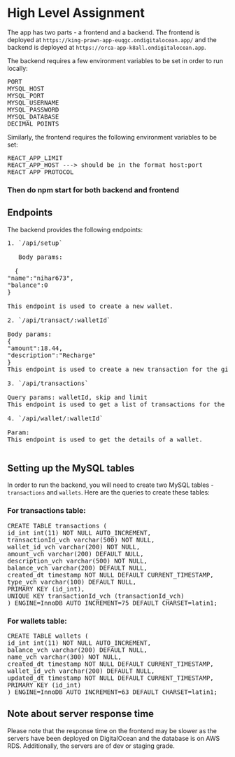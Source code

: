 # High Level Assignment

The app has two parts - a frontend and a backend. The frontend is deployed at `https://king-prawn-app-euqgc.ondigitalocean.app/` and the backend is deployed at `https://orca-app-k8all.ondigitalocean.app`.

The backend requires a few environment variables to be set in order to run locally:

<pre>
PORT
MYSQL_HOST
MYSQL_PORT
MYSQL_USERNAME
MYSQL_PASSWORD
MYSQL_DATABASE
DECIMAL_POINTS
</pre>


Similarly, the frontend requires the following environment variables to be set:
<pre>
REACT_APP_LIMIT
REACT_APP_HOST ---> should be in the format host:port
REACT_APP_PROTOCOL
</pre>
### Then do npm start for both backend and frontend
## Endpoints
The backend provides the following endpoints:
<pre>
1. `/api/setup`

   Body params: 
   
  {
"name":"nihar673",
"balance":0
}

This endpoint is used to create a new wallet.

2. `/api/transact/:walletId`

Body params: 
{
"amount":18.44,
"description":"Recharge"
}
This endpoint is used to create a new transaction for the given wallet.

3. `/api/transactions`

Query params: walletId, skip and limit
This endpoint is used to get a list of transactions for the given wallet.

4. `/api/wallet/:walletId`

Param: 
This endpoint is used to get the details of a wallet.

</pre>
## Setting up the MySQL tables

In order to run the backend, you will need to create two MySQL tables - `transactions` and `wallets`. Here are the queries to create these tables:

### For transactions table:
<pre>
CREATE TABLE transactions (
id_int int(11) NOT NULL AUTO_INCREMENT,
transactionId_vch varchar(500) NOT NULL,
wallet_id_vch varchar(200) NOT NULL,
amount_vch varchar(200) DEFAULT NULL,
description_vch varchar(500) NOT NULL,
balance_vch varchar(200) DEFAULT NULL,
created_dt timestamp NOT NULL DEFAULT CURRENT_TIMESTAMP,
type_vch varchar(100) DEFAULT NULL,
PRIMARY KEY (id_int),
UNIQUE KEY transactionId_vch (transactionId_vch)
) ENGINE=InnoDB AUTO_INCREMENT=75 DEFAULT CHARSET=latin1;
</pre>

### For wallets table:
<pre>
CREATE TABLE wallets (
id_int int(11) NOT NULL AUTO_INCREMENT,
balance_vch varchar(200) DEFAULT NULL,
name_vch varchar(300) NOT NULL,
created_dt timestamp NOT NULL DEFAULT CURRENT_TIMESTAMP,
wallet_id_vch varchar(200) DEFAULT NULL,
updated_dt timestamp NOT NULL DEFAULT CURRENT_TIMESTAMP,
PRIMARY KEY (id_int)
) ENGINE=InnoDB AUTO_INCREMENT=63 DEFAULT CHARSET=latin1;
</pre>

## Note about server response time

Please note that the response time on the frontend may be slower as the servers have been deployed on DigitalOcean and the database is on AWS RDS. Additionally, the servers are of dev or staging grade.
